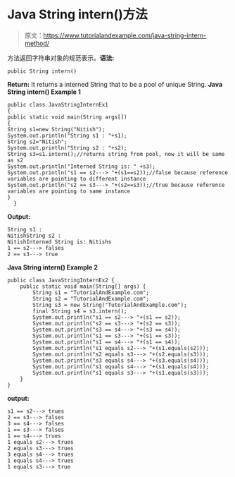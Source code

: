 # Java String intern()方法

> 原文：<https://www.tutorialandexample.com/java-string-intern-method/>

方法返回字符串对象的规范表示。**语法:**

```
public String intern()
```

**Return:** It returns a interned String that to be a pool of unique String. **Java String intern() Example 1**

```
public class JavaStringInternEx1
{ 
public static void main(String args[])
{ 
String s1=new String("Nitish");
System.out.println("String s1 : "+s1);
String s2="Nitish";
System.out.println("String s2 : "+s2);
String s3=s1.intern();//returns string from pool, now it will be same as s2 
System.out.println("Interned String is: " +s3);
System.out.println("s1 == s2---> "+(s1==s2));//false because reference variables are pointing to different instance 
System.out.println("s2 == s3---> "+(s2==s3));//true because reference variables are pointing to same instance 
}
  }
```

**Output:**

```
String s1 : 
NitishString s2 :
NitishInterned String is: Nitishs
1 == s2---> falses
2 == s3---> true
```

**Java String intern() Example 2**

```
public class JavaStringInternEx2 {
    public static void main(String[] args) {
        String s1 = "TutorialAndExample.com";
        String s2 = "TutorialAndExample.com";
        String s3 = new String("TutorialAndExample.com");
        final String s4 = s3.intern();
        System.out.println("s1 == s2---> "+(s1 == s2));
        System.out.println("s2 == s3---> "+(s2 == s3));
        System.out.println("s3 == s4---> "+(s3 == s4));
        System.out.println("s1 == s3---> "+(s1 == s3));
        System.out.println("s1 == s4---> "+(s1 == s4));
        System.out.println("s1 equals s2---> "+(s1.equals(s2)));
        System.out.println("s2 equals s3---> "+(s2.equals(s3)));
        System.out.println("s3 equals s4---> "+(s3.equals(s4)));
        System.out.println("s1 equals s4---> "+(s1.equals(s4)));
        System.out.println("s1 equals s3---> "+(s1.equals(s3)));
    }
}
```

**output:**

```
s1 == s2---> trues
2 == s3---> falses
3 == s4---> falses
1 == s3---> falses
1 == s4---> trues
1 equals s2---> trues
2 equals s3---> trues
3 equals s4---> trues
1 equals s4---> trues
1 equals s3---> true
```
